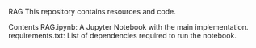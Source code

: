 RAG
This repository contains resources and code.

Contents
RAG.ipynb: A Jupyter Notebook with the main implementation.
requirements.txt: List of dependencies required to run the notebook.
